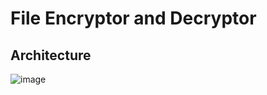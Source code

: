 # File Encryptor and Decryptor 

## Architecture
![image](https://github.com/user-attachments/assets/64488f52-a41b-4960-b706-b9da92b4384c)

